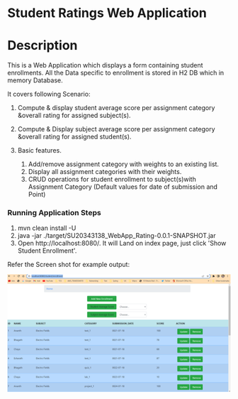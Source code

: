 # Student Ratings Web Application

# Description

This is a Web Application which displays a form containing student enrollments.
All the Data specific to enrollment is stored in H2 DB which in memory Database.

It covers following Scenario:

1) Compute & display student average score per assignment category &overall rating for assigned subject(s).
2) Compute & Display subject average score per assignment category &overall rating for assigned student(s).
3) Basic features.

    1) Add/remove assignment category with weights to an existing list.
    2) Display all assignment categories with their weights.
    3) CRUD operations for student enrollment to subject(s)with Assignment Category (Default values for date of
       submission and Point)

### Running Application Steps

1) mvn clean install -U
2) java -jar ./target/SU20343138_WebApp_Rating-0.0.1-SNAPSHOT.jar
3) Open http://localhost:8080/. It will Land on index page, just click 'Show Student Enrollment'.

Refer the Screen shot for example output:


![img_1.png](img_1.png)
